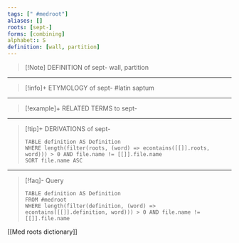 ```yaml
---
tags: [" #medroot"]
aliases: []
roots: [sept-]
forms: [combining]
alphabet:: S
definition: [wall, partition]
---
```

>[!Note] DEFINITION of sept-
>wall, partition
_____
>[!info]+ ETYMOLOGY of sept-
>#latin saptum
_____
>[!example]+ RELATED TERMS to sept-
>
_____
>[!tip]+ DERIVATIONS of sept-
>```dataview
>TABLE definition AS Definition 
>WHERE length(filter(roots, (word) => econtains([[]].roots, word))) > 0 AND file.name != [[]].file.name
>SORT file.name ASC
>```
___
>[!faq]- Query
>```dataview
>TABLE definition AS Definition
>FROM #medroot
>WHERE length(filter(definition, (word) => econtains([[]].definition, word))) > 0 AND file.name != [[]].file.name
>```

[[Med roots dictionary]]